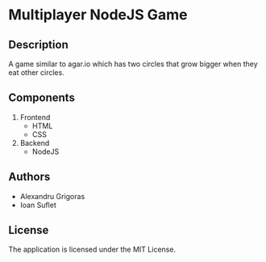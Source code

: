 # Multiplayer NodeJS Game

## Description
A game similar to agar.io which has two circles that grow bigger when they eat other circles.

## Components
1. Frontend
	* HTML
	* CSS
1. Backend
	* NodeJS
	
## Authors
* Alexandru Grigoras
* Ioan Suflet

## License
The application is licensed under the MIT License.